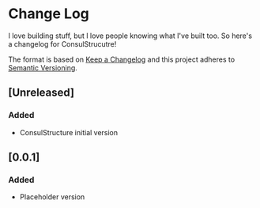 # Change Log
I love building stuff, but I love people knowing what I've built too. So
here's a changelog for ConsulStrucutre!

The format is based on [Keep a Changelog](http://keepachangelog.com/)
and this project adheres to [Semantic Versioning](http://semver.org/).

## [Unreleased]
### Added
- ConsulStructure initial version

## [0.0.1]
### Added
- Placeholder version